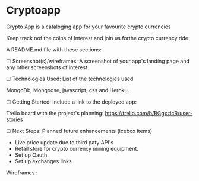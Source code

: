 # Cryptoapp

Crypto App is a cataloging app for your favourite crypto currencies

Keep track nof the coins of interest and join us forthe crypto currency ride.

A README.md file with these sections:

☐ Screenshot(s)/wireframes: A screenshot of your app's landing page and any other screenshots of interest.

☐ Technologies Used: List of the technologies used

MongoDb, Mongoose, javascript, css and Heroku.

☐ Getting Started: Include a link to the deployed app:

Trello board with the project's planning: https://trello.com/b/BGgxzicR/user-stories

☐ Next Steps: Planned future enhancements (icebox items)

- Live price update due to third paty API's
- Retail store for crypto currency mining equipment.
- Set up Oauth.
- Set up exchanges links.

Wireframes :
